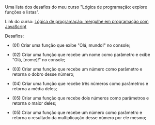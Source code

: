 Uma lista dos desafios do meu curso "Lógica de programação: explore funções e listas".

Link do curso: [Lógica de programação: mergulhe em programação com JavaScript](https://cursos.alura.com.br/course/logica-programacao-funcoes-listas)

Desafios:
- (01) Criar uma função que exibe "Olá, mundo!" no console;

- (02) Criar uma função que recebe um nome como parâmetro e exibe "Olá, [nome]!" no console;

- (03) Criar uma função que recebe um número como parâmetro e retorna o dobro desse número;

- (04) Criar uma função que recebe três números como parâmetros e retorna a média deles;

- (05) Criar uma função que recebe dois números como parâmetros e retorna o maior deles;

- (05) Criar uma função que recebe um número como parâmetro e retorna o resultado da multiplicação desse número por ele mesmo;
